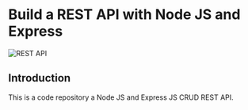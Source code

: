 # Build a REST API with Node JS and Express

![REST API](https://i.ibb.co/7GWCCbp/Screenshot-2020-07-12-at-08-30-32.png)

## Introduction
This is a code repository a Node JS and Express JS CRUD REST API.
